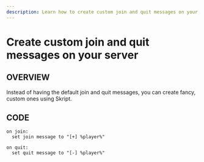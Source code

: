 ```yaml
---
description: Learn how to create custom join and quit messages on your server.
---
```


# Create custom join and quit messages on your server

## OVERVIEW

Instead of having the default join and quit messages, you can create fancy, custom ones using Skript.

## CODE

```
on join:
  set join message to "[+] %player%"
  
on quit:
  set quit message to "[-] %player%"
  ```
